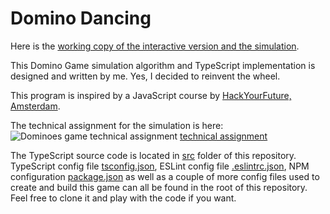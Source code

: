 # Domino Dancing

Here is the [working copy of the interactive version and the simulation](https://shenshin.github.io/domino-dancing/).

This Domino Game simulation algorithm and TypeScript implementation is designed and written by me. Yes, I decided to reinvent the wheel.

This program is inspired by a JavaScript course by [HackYourFuture, Amsterdam](https://www.hackyourfuture.net/).

The technical assignment for the simulation is here: 
![Dominoes game technical assignment](https://github.com/shenshin/domino-dancing/blob/master/dominoes-technical-assignment.png?raw=true)
[technical assignment](https://github.com/HackYourFuture/post-grad-ed/blob/master/technical-assignments/w1-w2/JS-DominoGame.pdf)

The TypeScript source code is located in [src](https://github.com/shenshin/domino-dancing/tree/master/src) folder of this repository. TypeScript config file [tsconfig.json](https://github.com/shenshin/domino-dancing/blob/master/tsconfig.json), ESLint config file [.eslintrc.json](.eslintrc.json), NPM configuration [package.json](https://github.com/shenshin/domino-dancing/blob/master/package.json) as well as a couple of more config files used to create and build this game can all be found in the root of this repository. Feel free to clone it and play with the code if you want.